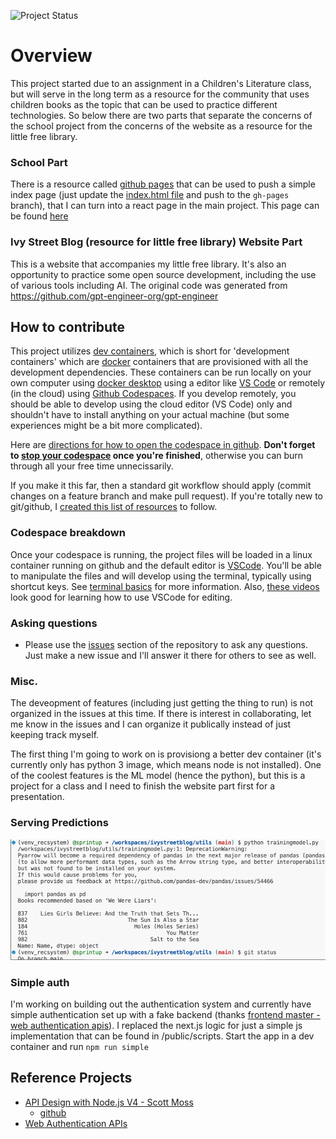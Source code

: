 ![Project Status](https://img.shields.io/badge/status-broken-red)

# Overview 
This project started due to an assignment in a Children's Literature class, but will serve in the long term as a resource for the community that uses children books as the topic that can be used to practice different technologies. So below there are two parts that separate the concerns of the school project from the concerns of the website as a resource for the little free library. 

### School Part
There is a resource called [github pages](https://docs.github.com/en/pages/quickstart) that can be used to push a simple index page (just update the [index.html file](https://github.com/sprintup/ivystreetblog/blob/gh-pages/index.html) and push to the `gh-pages` branch), that I can turn into a react page in the main project. This page can be found [here](https://sprintup.github.io/ivystreetblog/)

### Ivy Street Blog (resource for little free library) Website Part
This is a website that accompanies my little free library. It's also an opportunity to practice some open source development, including the use of various tools including AI. The original code was generated from https://github.com/gpt-engineer-org/gpt-engineer

## How to contribute
This project utilizes [dev containers](https://containers.dev/), which is short for 'development containers' which are [docker](https://docs.docker.com/get-started/overview/) containers that are provisioned with all the development dependencies. These containers can be run locally on your own computer using [docker desktop](https://www.docker.com/products/docker-desktop/) using a editor like [VS Code](https://code.visualstudio.com/docs/devcontainers/containers) or remotely (in the cloud) using [Github Codespaces](https://docs.github.com/en/codespaces). If you develop remotely, you should be able to develop using the cloud editor (VS Code) only and shouldn't have to install anything on your actual machine (but some experiences might be a bit more complicated). 

Here are [directions for how to open the codespace in github](https://docs.github.com/en/codespaces/developing-in-a-codespace/creating-a-codespace-for-a-repository#creating-a-codespace-for-a-repository). **Don't forget to [stop your codespace](https://docs.github.com/en/codespaces/developing-in-a-codespace/stopping-and-starting-a-codespace#stopping-a-codespace) once you're finished**, otherwise you can burn through all your free time unnecissarily. 

If you make it this far, then a standard git workflow should apply (commit changes on a feature branch and make pull request). If you're totally new to git/github, I [created this list of resources](https://github.com/sprintup/blah?tab=readme-ov-file#additional-resources) to follow.  

### Codespace breakdown
Once your codespace is running, the project files will be loaded in a linux container running on github and the default editor is [VSCode](https://code.visualstudio.com/docs). You'll be able to manipulate the files and will develop using the terminal, typically using shortcut keys. See [terminal basics](https://code.visualstudio.com/docs/terminal/basics) for more information. Also, [these videos](https://code.visualstudio.com/docs/getstarted/introvideos) look good for learning how to use VSCode for editing.

### Asking questions
- Please use the [issues](https://github.com/sprintup/ivystreetblog/issues) section of the repository to ask any questions. Just make a new issue and I'll answer it there for others to see as well. 

### Misc.
The deveopment of features (including just getting the thing to run) is not organized in the issues at this time. If there is interest in collaborating, let me know in the issues and I can organize it publically instead of just keeping track myself. 

The first thing I'm going to work on is provisiong a better dev container (it's currently only has python 3 image, which means node is not installed). One of the coolest features is the ML model (hence the python), but this is a project for a class and I need to finish the website part first for a presentation. 

### Serving Predictions
![](public/serving-predictions.png)

### Simple auth 
I'm working on building out the authentication system and currently have simple authentication set up with a fake backend (thanks [frontend master - web authentication apis](https://frontendmasters.com/courses/web-auth-apis/)). I replaced the next.js logic for just a simple js implementation that can be found in /public/scripts. Start the app in a dev container and run `npm run simple`

## Reference Projects
- [API Design with Node.js V4 - Scott Moss](https://hendrixer.github.io/API-design-v4/)
  - [github](https://github.com/Hendrixer/API-design-v4-course)
- [Web Authentication APIs](https://firtman.github.io/authentication/)